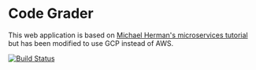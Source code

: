 # Code Grader
This web application is based on [Michael Herman's microservices
tutorial](https://testdriven.io/) but has been modified to use GCP instead of
AWS.

[![Build Status](https://travis-ci.com/eightlimbed/code-grader.svg?branch=master)](https://travis-ci.org/eightlimbed/code-grader)

